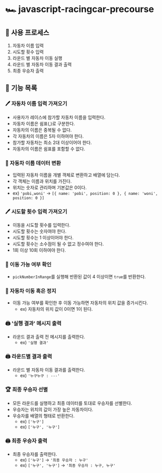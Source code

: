 # 🏎️ javascript-racingcar-precourse

## 📜 사용 프로세스

1. 자동차 이름 입력
2. 시도할 횟수 입력
3. 라운드 별 자동차 이동 실행
4. 라운드 별 자동차 이동 결과 출력
5. 최종 우승자 출력

## 📝 기능 목록

### 🖊️ 자동차 이름 입력 가져오기

- 사용자가 레이스에 참가할 자동차 이름을 입력한다.
- 자동차 이름은 쉼표(,)로 구분한다.
- 자동차의 이름은 중복될 수 없다.
- 각 자동차의 이름은 5자 이하여야 한다.
- 참가할 자동차는 최소 2대 이상이어야 한다.
- 자동차의 이름은 쉼표를 포함할 수 없다.

### 🔄 자동차 이름 데이터 변환

- 입력된 자동차 이름을 개별 객체로 변환하고 배열에 담는다.
- 각 객체는 이름과 위치를 가진다.
- 위치는 숫자로 관리하며 기본값은 0이다.
- ex) `'pobi,woni'` -> `[{ name: 'pobi', position: 0 }, { name: 'woni', position: 0 }]`

### 🖊️ 시도할 횟수 입력 가져오기

- 이동을 시도할 횟수를 입력한다.
- 시도할 횟수는 숫자여야 한다.
- 시도할 횟수는 1 이상이어야 한다.
- 시도할 횟수는 소수점이 될 수 없고 정수여야 한다.
- 1회 이상 10회 이하여야 한다.

### 🔎 이동 가능 여부 확인

- `pickNumberInRange`를 실행해 반환된 값이 4 이상이면 `true`를 반환한다.

### 🚗 자동차 이동 혹은 정지

- 이동 가능 여부를 확인한 후 이동 가능하면 자동차의 위치 값을 증가시킨다.
  - ex) 자동차의 위치 값이 0이면 1이 된다.

### 🖨️ '실행 결과' 메시지 출력

- 라운드 결과 출력 전 메시지를 출력한다.
  - ex) `'실행 결과'`

### 🖨️ 라운드별 결과 출력

- 라운드 별 자동차 이동 결과를 출력한다.
  - ex) `'누구누구 : ---'`

### 🏆 최종 우승자 선별

- 모든 라운드를 실행하고 최종 데이터를 토대로 우승자를 선별한다.
- 우승자는 위치의 값이 가장 높은 자동차이다.
- 우승자를 배열의 형태로 반환한다.
  - ex) `['누구']`
  - ex) `['누구', '누구']`

### 🖨️ 최종 우승자 출력

- 최종 우승자를 출력한다.
  - ex) `['누구']` -> `'최종 우승자 : 누구'`
  - ex) `['누구', '누구']` -> `'최종 우승자 : 누구, 누구'`
